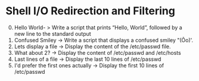 # Shell I/O Redirection and Filtering
0. Hello World- > Write a script that prints “Hello, World”, followed by a new line to the standard output
1. Confused Smiley -> Write a script that displays a confused smiley "(Ôo)'.
2. Lets display a file -> Display the content of the /etc/passwd file.
3. What about 2? -> Display the content of /etc/passwd and /etc/hosts
4. Last lines of a file -> Display the last 10 lines of /etc/passwd
5. I'd prefer the first ones actually  -> Display the first 10 lines of /etc/passwd
